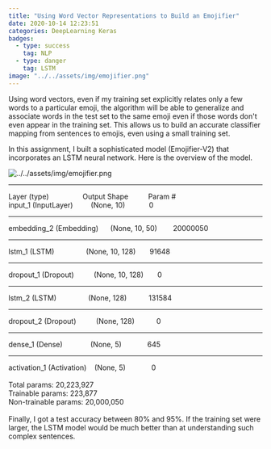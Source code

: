 ```yaml
---
title: "Using Word Vector Representations to Build an Emojifier"
date: 2020-10-14 12:23:51
categories: DeepLearning Keras
badges:
  - type: success
    tag: NLP
  - type: danger
    tag: LSTM
image: "../../assets/img/emojifier.png"
---
```


Using word vectors, even if my training set explicitly relates only a few words to a particular emoji, the algorithm will be able to generalize and associate words in the test set to the same emoji even if those words don't even appear in the training set. This allows us to build an accurate classifier mapping from sentences to emojis, even using a small training set.

<!--more-->

In this assignment, I built a sophisticated model (Emojifier-V2) that incorporates an LSTM neural network. Here is the overview of the model.

![../../assets/img/emojifier.png](../../assets/img/emojifier.png)

<hr>Layer (type)                 Output Shape          Param #   
<br>
input_1 (InputLayer)         (None, 10)            0         
<hr>
embedding_2 (Embedding)      (None, 10, 50)        20000050  
<hr>
lstm_1 (LSTM)                (None, 10, 128)       91648     
<hr>
dropout_1 (Dropout)          (None, 10, 128)       0         
<hr>
lstm_2 (LSTM)                (None, 128)           131584    
<hr>
dropout_2 (Dropout)          (None, 128)           0         
<hr>
dense_1 (Dense)              (None, 5)             645       
<hr>
activation_1 (Activation)    (None, 5)             0         
<br>
<br>
Total params: 20,223,927<br>
Trainable params: 223,877<br>
Non-trainable params: 20,000,050<br>
<br>
Finally, I got a test accuracy between 80% and 95%. If the training set were larger, the LSTM model would be much better than at understanding such complex sentences.
